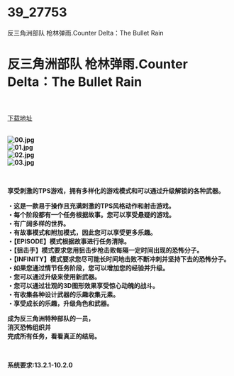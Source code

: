 # 39_27753
反三角洲部队 枪林弹雨.Counter Delta：The Bullet Rain
# 反三角洲部队 枪林弹雨.Counter Delta：The Bullet Rain
 <br/></br>
[下载地址](https://www.switch520.cc/article/27753 "下载地址")
<br/></br>

<p><strong><img title="00.jpg" src="https://www.switch520.cc/muke_img/2022_03_04_daef5e5b674d4.jpg" alt="00.jpg"></strong><br>
<strong><img title="01.jpg" src="https://www.switch520.cc/muke_img/2022_03_04_cdb8219115a84.jpg" alt="01.jpg"></strong><br>
<strong><img title="02.jpg" src="https://www.switch520.cc/muke_img/2022_03_04_7744ca7d6c34f.jpg" alt="02.jpg"></strong><br>
<strong><img title="03.jpg" src="https://www.switch520.cc/muke_img/2022_03_04_39af4547de472.jpg" alt="03.jpg"></strong></p>
<p>&nbsp;</p>
<p><strong>享受刺激的TPS游戏，拥有多样化的游戏模式和可以通过升级解锁的各种武器。</strong></p>
<p><strong>・这是一款易于操作且充满刺激的TPS风格动作和射击游戏。</strong><br>
<strong>・每个阶段都有一个任务根据故事。您可以享受悬疑的游戏。</strong><br>
<strong>・有广阔多样的世界。</strong><br>
<strong>・有故事模式和附加模式，因此您可以享受更多乐趣。</strong><br>
<strong>・【EPISODE】模式根据故事进行任务清除。</strong><br>
<strong>・【狙击手】模式要求您用狙击步枪击败每隔一定时间出现的恐怖分子。</strong><br>
<strong>・【INFINITY】模式要求您尽可能长时间地击败不断冲刺并坚持下去的恐怖分子。</strong><br>
<strong>・如果您通过情节任务阶段，您可以增加您的经验并升级。</strong><br>
<strong>・您可以通过升级来使用新武器。</strong><br>
<strong>・您可以通过壮观的3D图形效果享受惊心动魄的战斗。</strong><br>
<strong>・有收集各种设计武器的乐趣收集元素。</strong><br>
<strong>・享受成长的乐趣，升级角色和武器。</strong></p>
<p><strong>成为反三角洲特种部队的一员，</strong><br>
<strong>消灭恐怖组织并</strong><br>
<strong>完成所有任务，看看真正的结局。</strong></p>
<p>&nbsp;</p>
<p><strong>系统要求:13.2.1-10.2.0</strong></p>




